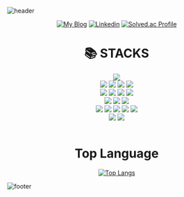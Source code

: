 
![header](https://capsule-render.vercel.app/api?type=waving&color=gradient&height=250&section=header&text=Sguri&fontSize=70)
<div align=center> 
  
[![My Blog](https://img.shields.io/badge/Blog-black?logo=github&logoColor=white)](https://sguri.site)
[![Linkedin](https://img.shields.io/badge/LinkedIn-0A66C2?logo=LinkedIn&logoColor=fff)](https://www.linkedin.com/in/i4song/)
[![Solved.ac Profile](http://mazassumnida.wtf/api/mini/generate_badge?boj=yubinpark2)](https://solved.ac/yubinpark2)

</div>

<div align=center><h1>📚 STACKS</h1></div>

<div align=center> 
  <img src="https://img.shields.io/badge/Python-3776AB?style=for-the-badge&logo=Python&logoColor=white">

  <br>
  <img src="https://img.shields.io/badge/JavaScript-F7DF1E?style=for-the-badge&logo=JavaScript&logoColor=white">
  <img src="https://img.shields.io/badge/typescript-3178C6?style=for-the-badge&logo=Typescript&logoColor=white">
    <img src="https://img.shields.io/badge/html5-E34F26?style=for-the-badge&logo=html5&logoColor=white"> 
  <img src="https://img.shields.io/badge/css-1572B6?style=for-the-badge&logo=css3&logoColor=white"> 
  <br>
  
  <img src="https://img.shields.io/badge/mysql-4479A1?style=for-the-badge&logo=mysql&logoColor=white"> 
  <img src="https://img.shields.io/badge/mariaDB-003545?style=for-the-badge&logo=mariaDB&logoColor=white"> 
  <img src="https://img.shields.io/badge/mongoDB-47A248?style=for-the-badge&logo=MongoDB&logoColor=white">
  <img src="https://img.shields.io/badge/firebase-FFCA28?style=for-the-badge&logo=firebase&logoColor=white">
  <br>
  
<img src="https://img.shields.io/badge/React-61DAFB?style=for-the-badge&logo=React&logoColor=white">
  <img src="https://img.shields.io/badge/flutter-02569B?style=for-the-badge&logo=flutter&logoColor=white">
   <img src="https://img.shields.io/badge/unity-FFFFFF?style=for-the-badge&logo=Unity&logoColor=black">
  <br>
    
  <img src="https://img.shields.io/badge/spring-6DB33F?style=for-the-badge&logo=spring&logoColor=white"> 
  <img src="https://img.shields.io/badge/express-000000?style=for-the-badge&logo=express&logoColor=white">
  <img src="https://img.shields.io/badge/django-092E20?style=for-the-badge&logo=django&logoColor=white">
    <img src="https://img.shields.io/badge/amazonaws-232F3E?style=for-the-badge&logo=amazonaws&logoColor=white"> 
    <img src="https://img.shields.io/badge/linux-FCC624?style=for-the-badge&logo=linux&logoColor=black"> 
      <br>
  <img src="https://img.shields.io/badge/github-181717?style=for-the-badge&logo=github&logoColor=white">
  <img src="https://img.shields.io/badge/git-F05032?style=for-the-badge&logo=git&logoColor=white">
</div>

<br>
<div align=center> 
<h1> Top Language </h1>
  
  [![Top Langs](https://github-readme-stats.vercel.app/api/top-langs/?username=Yubeenpark&layout=compact)](https://github.com/Yubeenpark/github-readme-stats)
</div>


![footer](https://capsule-render.vercel.app/api?section=footer&type=waving&color=gradient)
